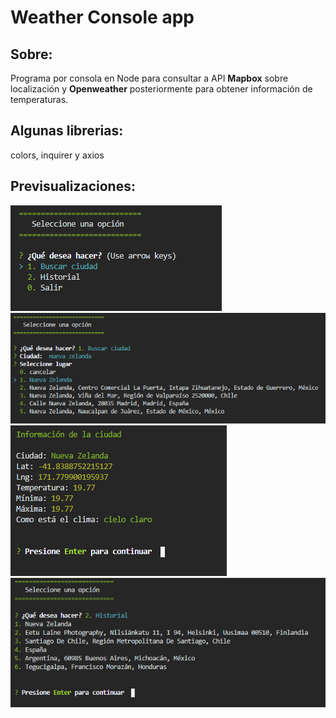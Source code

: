 # Weather Console app 

## Sobre: 
Programa por consola en Node para consultar a API **Mapbox** sobre localización y **Openweather** posteriormente para obtener información de temperaturas. 

## Algunas librerias:
colors, inquirer y axios

## Previsualizaciones:

![alt text](./images/preview1.png)
![alt text](./images/preview2.png)
![alt text](./images/preview3.png)
![alt text](./images/preview4.png)
